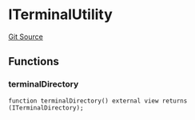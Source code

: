 # ITerminalUtility

[Git Source](https://github.com/jbx-protocol/juice-contracts-v1/blob/71fd42afb0ef0d51606019d9a17dcb746505efd5/contracts/interfaces/ITerminalUtility.sol)

## Functions

### terminalDirectory

```solidity
function terminalDirectory() external view returns (ITerminalDirectory);
```

